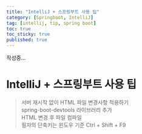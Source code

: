 ```yaml
---
title: "IntelliJ + 스프링부트 사용 팁"
category: [Springboot, IntelliJ]
tag: [intellij, tip, spring boot]
toc: true
toc_sticky: true
published: true
---
```

작성중...

# IntelliJ + 스프링부트 사용 팁

> 서버 재시작 없이 HTML 파일 변경사항 적용하기  
> spring-boot-devtools 라이브러리 추가  
> HTML 변경 후 파일 컴파일  
> 필자의 단축키는 윈도우 기준 Ctrl + Shift + F9 
 
